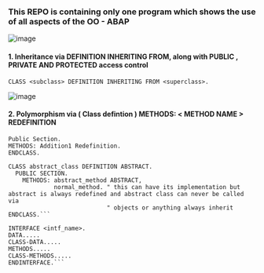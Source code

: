 ### This REPO is containing only one program which shows the use of all aspects of the OO - ABAP

![image](https://github.com/user-attachments/assets/f02fd4c2-c579-4246-8bb0-02c1555b3630)


#### 1. Inheritance via DEFINITION INHERITING FROM, along with PUBLIC , PRIVATE AND PROTECTED access control 
```CLASS <subclass> DEFINITION INHERITING FROM <superclass>.```

![image](https://github.com/user-attachments/assets/7b59204a-7102-40c9-b229-e084e0b6b4df)

#### 2. Polymorphism via ( Class defintion ) METHODS: < METHOD NAME > REDEFINITION 

```CLASS sub_class Definition Inheriting From super_class
Public Section. 
METHODS: Addition1 Redefinition. 
ENDCLASS.

CLASS abstract_class DEFINITION ABSTRACT.
  PUBLIC SECTION.
    METHODS: abstract_method ABSTRACT,
             normal_method. " this can have its implementation but abstract is always redefined and abstract class can never be called via 
                            " objects or anything always inherit
ENDCLASS.```

INTERFACE <intf_name>. 
DATA..... 
CLASS-DATA..... 
METHODS..... 
CLASS-METHODS..... 
ENDINTERFACE.```
